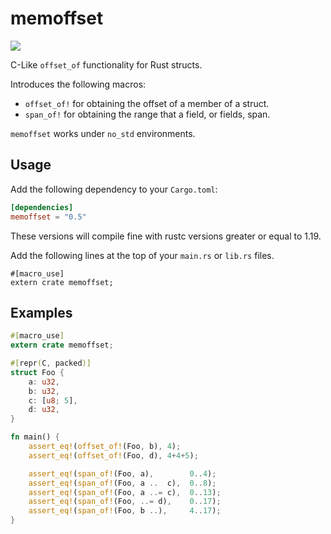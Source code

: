 # memoffset #

[![](http://meritbadge.herokuapp.com/memoffset)](https://crates.io/crates/memoffset)

C-Like `offset_of` functionality for Rust structs.

Introduces the following macros:
 * `offset_of!` for obtaining the offset of a member of a struct.
 * `span_of!` for obtaining the range that a field, or fields, span.

`memoffset` works under `no_std` environments.

## Usage ##
Add the following dependency to your `Cargo.toml`:

```toml
[dependencies]
memoffset = "0.5"
```

These versions will compile fine with rustc versions greater or equal to 1.19.

Add the following lines at the top of your `main.rs` or `lib.rs` files.

```rust,ignore
#[macro_use]
extern crate memoffset;
```

## Examples ##
```rust
#[macro_use]
extern crate memoffset;

#[repr(C, packed)]
struct Foo {
	a: u32,
	b: u32,
	c: [u8; 5],
	d: u32,
}

fn main() {
	assert_eq!(offset_of!(Foo, b), 4);
	assert_eq!(offset_of!(Foo, d), 4+4+5);

	assert_eq!(span_of!(Foo, a),        0..4);
	assert_eq!(span_of!(Foo, a ..  c),  0..8);
	assert_eq!(span_of!(Foo, a ..= c),  0..13);
	assert_eq!(span_of!(Foo, ..= d),    0..17);
	assert_eq!(span_of!(Foo, b ..),     4..17);
}
```
